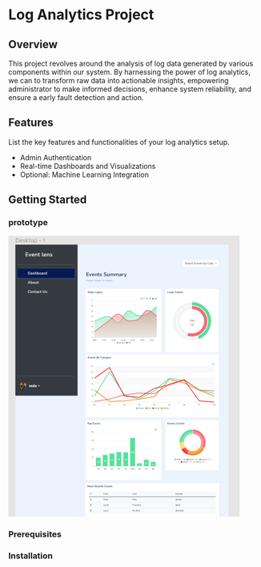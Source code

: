 # Log Analytics Project

## Overview

This project revolves around the analysis of log data generated by various components within our system. By harnessing the power of log analytics, we can to transform raw data into actionable insights, empowering administrator to make informed decisions, enhance system reliability, and ensure a early fault detection and action.

## Features

List the key features and functionalities of your log analytics setup.

- Admin Authentication
- Real-time Dashboards and Visualizations
- Optional: Machine Learning Integration

## Getting Started
### prototype
![log analytics dashboard](image.png)

### Prerequisites


### Installation